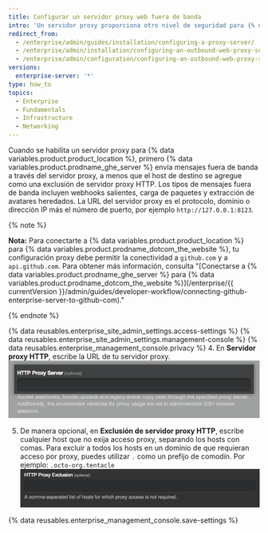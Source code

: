 ```yaml
---
title: Configurar un servidor proxy web fuera de banda
intro: 'Un servidor proxy proporciona otro nivel de seguridad para {% data variables.product.product_location %}.'
redirect_from:
  - /enterprise/admin/guides/installation/configuring-a-proxy-server/
  - /enterprise/admin/installation/configuring-an-outbound-web-proxy-server
  - /enterprise/admin/configuration/configuring-an-outbound-web-proxy-server
versions:
  enterprise-server: '*'
type: how_to
topics:
  - Enterprise
  - Fundamentals
  - Infrastructure
  - Networking
---
```


Cuando se habilita un servidor proxy para {% data variables.product.product_location %}, primero {% data variables.product.prodname_ghe_server %} envía mensajes fuera de banda a través del servidor proxy, a menos que el host de destino se agregue como una exclusión de servidor proxy HTTP. Los tipos de mensajes fuera de banda incluyen webhooks salientes, carga de paquetes y extracción de avatares heredados. La URL del servidor proxy es el protocolo, dominio o dirección IP más el número de puerto, por ejemplo `http://127.0.0.1:8123`.

{% note %}

**Nota:**  Para conectarte a {% data variables.product.product_location %} para {% data variables.product.prodname_dotcom_the_website %}, tu configuración proxy debe permitir la conectividad a `github.com` y a `api.github.com`. Para obtener más información, consulta "[Conectarse a {% data variables.product.prodname_ghe_server %} para {% data variables.product.prodname_dotcom_the_website %}](/enterprise/{{ currentVersion }}/admin/guides/developer-workflow/connecting-github-enterprise-server-to-github-com)."

{% endnote %}

{% data reusables.enterprise_site_admin_settings.access-settings %}
{% data reusables.enterprise_site_admin_settings.management-console %}
{% data reusables.enterprise_management_console.privacy %}
4. En **Servidor proxy HTTP**, escribe la URL de tu servidor proxy. ![Campo para escribir la URL del servidor proxy HTTP](/assets/images/enterprise/management-console/http-proxy-field.png)

5. De manera opcional, en **Exclusión de servidor proxy HTTP**, escribe cualquier host que no exija acceso proxy, separando los hosts con comas. Para excluir a todos los hosts en un dominio de que requieran acceso por proxy, puedes utilizar `.` como un prefijo de comodín.  Por ejemplo: `.octo-org.tentacle` ![Campo para escribir cualquier Exclusión de Proxy HTTP](/assets/images/enterprise/management-console/http-proxy-exclusion-field.png)

{% data reusables.enterprise_management_console.save-settings %}
